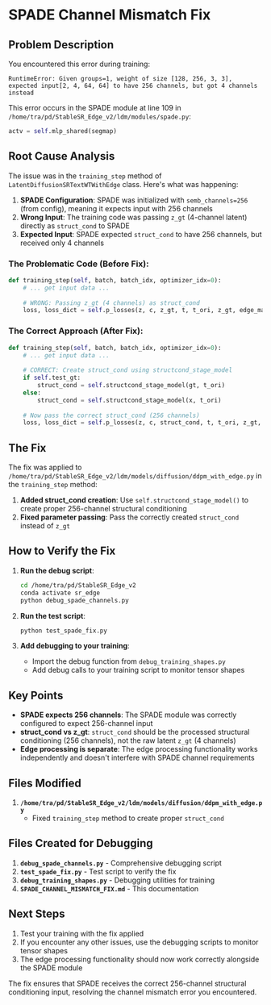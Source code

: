 # SPADE Channel Mismatch Fix

## Problem Description

You encountered this error during training:

```
RuntimeError: Given groups=1, weight of size [128, 256, 3, 3], expected input[2, 4, 64, 64] to have 256 channels, but got 4 channels instead
```

This error occurs in the SPADE module at line 109 in `/home/tra/pd/StableSR_Edge_v2/ldm/modules/spade.py`:

```python
actv = self.mlp_shared(segmap)
```

## Root Cause Analysis

The issue was in the `training_step` method of `LatentDiffusionSRTextWTWithEdge` class. Here's what was happening:

1. **SPADE Configuration**: SPADE was initialized with `semb_channels=256` (from config), meaning it expects input with 256 channels
2. **Wrong Input**: The training code was passing `z_gt` (4-channel latent) directly as `struct_cond` to SPADE
3. **Expected Input**: SPADE expected `struct_cond` to have 256 channels, but received only 4 channels

### The Problematic Code (Before Fix):

```python
def training_step(self, batch, batch_idx, optimizer_idx=0):
    # ... get input data ...
    
    # WRONG: Passing z_gt (4 channels) as struct_cond
    loss, loss_dict = self.p_losses(z, c, z_gt, t, t_ori, z_gt, edge_map=edge_map)
```

### The Correct Approach (After Fix):

```python
def training_step(self, batch, batch_idx, optimizer_idx=0):
    # ... get input data ...
    
    # CORRECT: Create struct_cond using structcond_stage_model
    if self.test_gt:
        struct_cond = self.structcond_stage_model(gt, t_ori)
    else:
        struct_cond = self.structcond_stage_model(x, t_ori)
    
    # Now pass the correct struct_cond (256 channels)
    loss, loss_dict = self.p_losses(z, c, struct_cond, t, t_ori, z_gt, edge_map=edge_map)
```

## The Fix

The fix was applied to `/home/tra/pd/StableSR_Edge_v2/ldm/models/diffusion/ddpm_with_edge.py` in the `training_step` method:

1. **Added struct_cond creation**: Use `self.structcond_stage_model()` to create proper 256-channel structural conditioning
2. **Fixed parameter passing**: Pass the correctly created `struct_cond` instead of `z_gt`

## How to Verify the Fix

1. **Run the debug script**:
   ```bash
   cd /home/tra/pd/StableSR_Edge_v2
   conda activate sr_edge
   python debug_spade_channels.py
   ```

2. **Run the test script**:
   ```bash
   python test_spade_fix.py
   ```

3. **Add debugging to your training**:
   - Import the debug function from `debug_training_shapes.py`
   - Add debug calls to your training script to monitor tensor shapes

## Key Points

- **SPADE expects 256 channels**: The SPADE module was correctly configured to expect 256-channel input
- **struct_cond vs z_gt**: `struct_cond` should be the processed structural conditioning (256 channels), not the raw latent `z_gt` (4 channels)
- **Edge processing is separate**: The edge processing functionality works independently and doesn't interfere with SPADE channel requirements

## Files Modified

1. **`/home/tra/pd/StableSR_Edge_v2/ldm/models/diffusion/ddpm_with_edge.py`**
   - Fixed `training_step` method to create proper `struct_cond`

## Files Created for Debugging

1. **`debug_spade_channels.py`** - Comprehensive debugging script
2. **`test_spade_fix.py`** - Test script to verify the fix
3. **`debug_training_shapes.py`** - Debugging utilities for training
4. **`SPADE_CHANNEL_MISMATCH_FIX.md`** - This documentation

## Next Steps

1. Test your training with the fix applied
2. If you encounter any other issues, use the debugging scripts to monitor tensor shapes
3. The edge processing functionality should now work correctly alongside the SPADE module

The fix ensures that SPADE receives the correct 256-channel structural conditioning input, resolving the channel mismatch error you encountered.
